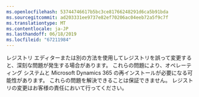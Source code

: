 ```yaml
---
ms.openlocfilehash: 53744746617b5bc3ce81766248291d6ca5b91bda
ms.sourcegitcommit: ad203331ee9737e82ef70206ac04eeb72a5f9c7f
ms.translationtype: MT
ms.contentlocale: ja-JP
ms.lasthandoff: 06/18/2019
ms.locfileid: "67211984"
---
```

レジストリ エディターまたは別の方法を使用してレジストリを誤って変更すると、深刻な問題が発生する場合があります。 これらの問題により、オペレーティング システムと Microsoft Dynamics 365 の再インストールが必要になる可能性があります。 これらの問題を解決できることは保証できません。 レジストリの変更はお客様の責任において行ってください。